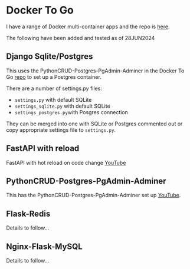 # Docker To Go

I have a range of Docker multi-container apps and the repo is [here](https://github.com/Python-Test-Engineer/yt-docker-to-go).

The following have been added and tested as of 28JUN2024

## Django Sqlite/Postgres

This uses the PythonCRUD-Postgres-PgAdmin-Adminer in the Docker To Go [repo](https://github.com/Python-Test-Engineer/yt-docker-to-go) to set up a Postgres container.

There are a number of settings.py files:
- `settings.py` with default SQLite
- `settings_sqlite.py` with default SQLite
- `settings_postgres.py`with Posgres connection

They can be merged into one with SQLite or Postgres commented out or copy appropriate settings file to `settings.py`.

## FastAPI with reload

FastAPI with hot reload on code change [YouTube](https://www.youtube.com/watch?v=ubHmmKnAoQg)

## PythonCRUD-Postgres-PgAdmin-Adminer 

This has the PythonCRUD-Postgres-PgAdmin-Adminer set up [YouTube](https://www.youtube.com/watch?v=gldHOc65buI).

## Flask-Redis

Details to follow...

## Nginx-Flask-MySQL

Details to follow...